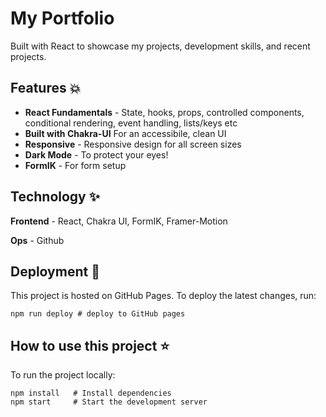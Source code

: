 # My Portfolio
Built with React to showcase my projects, development skills, and recent projects.

## Features 💥
- **React Fundamentals** - State, hooks, props, controlled components, conditional rendering, event handling, lists/keys etc
- **Built with Chakra-UI** For an accessibile, clean UI
- **Responsive** - Responsive design for all screen sizes
- **Dark Mode** - To protect your eyes!
- **FormIK** - For form setup

## Technology ✨ 
**Frontend** - React, Chakra UI, FormIK, Framer-Motion

**Ops** - Github

##  Deployment 💫

This project is hosted on GitHub Pages. To deploy the latest changes, run:

```
npm run deploy # deploy to GitHub pages
```

## How to use this project ⭐

To run the project locally:

```
npm install   # Install dependencies
npm start     # Start the development server
```


